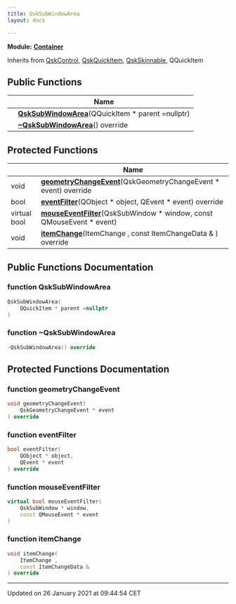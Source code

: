 ```yaml
---
title: QskSubWindowArea
layout: docs

---
```



**Module:** **[Container](/docs/modules/group___container/)**



Inherits from [QskControl](/docs/classes/class_qsk_control/), [QskQuickItem](/docs/classes/class_qsk_quick_item/), [QskSkinnable](/docs/classes/class_qsk_skinnable/), QQuickItem

## Public Functions

|                | Name           |
| -------------- | -------------- |
| | **[QskSubWindowArea](/docs/classes/class_qsk_sub_window_area/#function-qsksubwindowarea)**(QQuickItem * parent =nullptr) |
| | **[~QskSubWindowArea](/docs/classes/class_qsk_sub_window_area/#function-~qsksubwindowarea)**() override |

## Protected Functions

|                | Name           |
| -------------- | -------------- |
| void | **[geometryChangeEvent](/docs/classes/class_qsk_sub_window_area/#function-geometrychangeevent)**(QskGeometryChangeEvent * event) override |
| bool | **[eventFilter](/docs/classes/class_qsk_sub_window_area/#function-eventfilter)**(QObject * object, QEvent * event) override |
| virtual bool | **[mouseEventFilter](/docs/classes/class_qsk_sub_window_area/#function-mouseeventfilter)**(QskSubWindow * window, const QMouseEvent * event) |
| void | **[itemChange](/docs/classes/class_qsk_sub_window_area/#function-itemchange)**(ItemChange , const ItemChangeData & ) override |

## Public Functions Documentation

### function QskSubWindowArea

```cpp
QskSubWindowArea(
    QQuickItem * parent =nullptr
)
```


### function ~QskSubWindowArea

```cpp
~QskSubWindowArea() override
```


## Protected Functions Documentation

### function geometryChangeEvent

```cpp
void geometryChangeEvent(
    QskGeometryChangeEvent * event
) override
```


### function eventFilter

```cpp
bool eventFilter(
    QObject * object,
    QEvent * event
) override
```


### function mouseEventFilter

```cpp
virtual bool mouseEventFilter(
    QskSubWindow * window,
    const QMouseEvent * event
)
```


### function itemChange

```cpp
void itemChange(
    ItemChange ,
    const ItemChangeData & 
) override
```


-------------------------------

Updated on 26 January 2021 at 09:44:54 CET